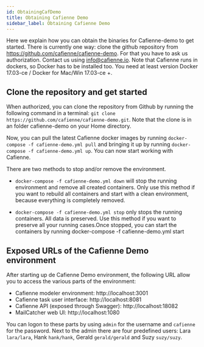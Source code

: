 ```yaml
---
id: ObtainingCafDemo
title: Obtaining Cafienne Demo
sidebar_label: Obtaining Cafienne Demo
---
```


Here we explain how you can obtain the binaries for Cafienne-demo to get started. There is currently one way: clone the github repository from https://github.com/cafienne/cafienne-demo. For that you have to ask us authorization. Contact us using info@cafienne.io. Note that Cafienne runs in dockers, so Docker has to be installed too. You need at least version Docker 17.03-ce / Docker for Mac/Win 17.03-ce +.

## Clone the repository and get started
When authorized, you can clone the repository from Github by running the following command in a terminal: `git clone https://github.com/cafienne/cafienne-demo.git`. Note that the clone is in an folder cafienne-demo on your Home directory. 

Now, you can pull the latest Cafienne docker images by running `docker-compose -f cafienne-demo.yml pull`  and bringing it up by running  `docker-compose -f cafienne-demo.yml up`. You can now start working with Cafienne.

There are  two methods to stop and/or remove the environment.  

* `docker-compose -f cafienne-demo.yml down`   will stop the running environment and remove all created containers. Only use this method if you want to rebuild all containers and start with a clean environment, because everything is completely removed.

* `docker-compose -f cafienne-demo.yml stop`   only stops the running containers. All data is preserved. Use this method if you want to preserve all your running cases.Once stopped, you can start the containers by running docker-compose -f cafienne-demo.yml start 

## Exposed URLs of the Cafienne Demo environment
After starting up de Cafienne Demo environment, the following URL allow you to access the various parts of the environment:

* Cafienne modeler environment: http://localhost:3001
* Cafienne task user interface: http://localhost:8081
* Cafienne API (exposed through Swagger): http://localhost:18082
* MailCatcher web UI: http://localhost:1080

You can logon to these parts by using `admin` for the username and `cafienne` for the password. Next to the admin there are four predefined users: Lara `lara/lara`, Hank `hank/hank`, Gerald `gerald/gerald` and Suzy `suzy/suzy`.
